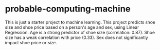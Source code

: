 # probable-computing-machine
This is just a starter project to machine learning.
This project predicts shoe size and shoe price based on a person's age and sex, using Linear Regression.
Age is a strong predictor of shoe size (correlation: 0.87).
Shoe size has a weak correlation with price (0.33).
Sex does not significantly impact shoe price or size.
